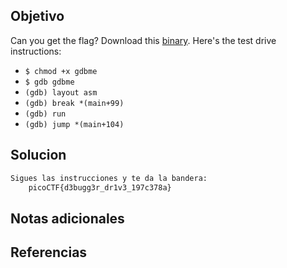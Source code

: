 ## Objetivo
Can you get the flag? Download this [binary](https://artifacts.picoctf.net/c/115/gdbme). Here's the test drive instructions:

-   `$ chmod +x gdbme`
-   `$ gdb gdbme`
-   `(gdb) layout asm`
-   `(gdb) break *(main+99)`
-   `(gdb) run`
-   `(gdb) jump *(main+104)`
## Solucion
```bash
Sigues las instrucciones y te da la bandera:
	picoCTF{d3bugg3r_dr1v3_197c378a}

```

## Notas adicionales

## Referencias